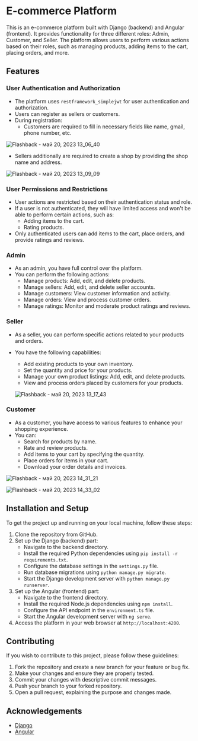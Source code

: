 # E-commerce Platform

This is an e-commerce platform built with Django (backend) and Angular (frontend). It provides functionality for three different roles: Admin, Customer, and Seller. The platform allows users to perform various actions based on their roles, such as managing products, adding items to the cart, placing orders, and more. 

## Features

### User Authentication and Authorization

- The platform uses `restframework_simplejwt` for user authentication and authorization.
- Users can register as sellers or customers.
- During registration:
  - Customers are required to fill in necessary fields like name, gmail, phone number, etc.  
 
![Flashback - май 20, 2023 13_06_40](https://github.com/Manapaly/1market/assets/94050043/0a16a3e6-6aa5-4c38-a492-48d877071be3)
  
  - Sellers additionally are required to create a shop by providing the shop name and address.
    
![Flashback - май 20, 2023 13_09_09](https://github.com/Manapaly/1market/assets/94050043/1b16bc68-722f-403b-8efc-1f551610b073)




### User Permissions and Restrictions

- User actions are restricted based on their authentication status and role.
- If a user is not authenticated, they will have limited access and won't be able to perform certain actions, such as:
  - Adding items to the cart.
  - Rating products.
- Only authenticated users can add items to the cart, place orders, and provide ratings and reviews.

### Admin

- As an admin, you have full control over the platform.
- You can perform the following actions:
  - Manage products: Add, edit, and delete products.
  - Manage sellers: Add, edit, and delete seller accounts.
  - Manage customers: View customer information and activity.
  - Manage orders: View and process customer orders.
  - Manage ratings: Monitor and moderate product ratings and reviews.

### Seller

- As a seller, you can perform specific actions related to your products and orders.
- You have the following capabilities:
  - Add existing products to your own inventory.
  - Set the quantity and price for your products.
  - Manage your own product listings: Add, edit, and delete products.
  - View and process orders placed by customers for your products.
  
  ![Flashback - май 20, 2023 13_17_43](https://github.com/Manapaly/1market/assets/94050043/c76efcc3-eaa2-4dd6-bc36-ada6350634ec)


### Customer

- As a customer, you have access to various features to enhance your shopping experience.
- You can:
  - Search for products by name.
  - Rate and review products.
  - Add items to your cart by specifying the quantity.
  - Place orders for items in your cart.
  - Download your order details and invoices.
  
 ![Flashback - май 20, 2023 14_31_21](https://github.com/Manapaly/1market/assets/94050043/2eacd7f3-e083-43f8-a599-84c918f0f7d2)

 
 ![Flashback - май 20, 2023 14_33_02](https://github.com/Manapaly/1market/assets/94050043/22df9726-286f-4ef0-b437-20c59a6c4964)
 
 
  
## Installation and Setup

To get the project up and running on your local machine, follow these steps:

1. Clone the repository from GitHub.
2. Set up the Django (backend) part:
   - Navigate to the backend directory.
   - Install the required Python dependencies using `pip install -r requirements.txt`.
   - Configure the database settings in the `settings.py` file.
   - Run database migrations using `python manage.py migrate`.
   - Start the Django development server with `python manage.py runserver`.
3. Set up the Angular (frontend) part:
   - Navigate to the frontend directory.
   - Install the required Node.js dependencies using `npm install`.
   - Configure the API endpoint in the `environment.ts` file.
   - Start the Angular development server with `ng serve`.
4. Access the platform in your web browser at `http://localhost:4200`.

## Contributing

If you wish to contribute to this project, please follow these guidelines:

1. Fork the repository and create a new branch for your feature or bug fix.
2. Make your changes and ensure they are properly tested.
3. Commit your changes with descriptive commit messages.
4. Push your branch to your forked repository.
5. Open a pull request, explaining the purpose and changes made.

## Acknowledgements

- [Django](https://www.djangoproject.com/)
- [Angular](https://angular.io/)
